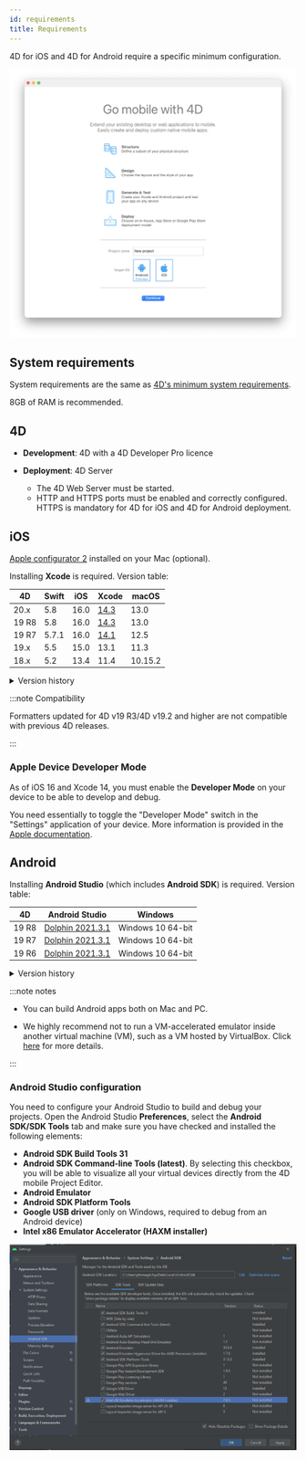 ```yaml
---
id: requirements
title: Requirements
---
```


4D for iOS and 4D for Android require a specific minimum configuration.

![Welcome page](img/welcome-page.png)


## System requirements

System requirements are the same as [4D's minimum system requirements](https://us.4d.com/product-download/Feature-Release).

8GB of RAM is recommended.



## 4D

- **Development**: 4D with a 4D Developer Pro licence

- **Deployment**: 4D Server 
	- The 4D Web Server must be started.
	- HTTP and HTTPS ports must be enabled and correctly configured. HTTPS is mandatory for 4D for iOS and 4D for Android deployment.


## iOS

[Apple configurator 2](https://itunes.apple.com/us/app/apple-configurator-2/id1037126344) installed on your Mac (optional). 

Installing **Xcode** is required. Version table:

| 4D | Swift | iOS | Xcode | macOS |
|---|---|---|---|---|
| 20.x | 5.8 | 16.0 |[14.3](https://developer.apple.com/services-account/download?path=/Developer_Tools/Xcode_14.3/Xcode_14.3.xip) |  13.0 |
| 19 R8 | 5.8 | 16.0 |[14.3](https://developer.apple.com/services-account/download?path=/Developer_Tools/Xcode_14.3/Xcode_14.3.xip) |  13.0 |
| 19 R7 | 5.7.1 | 16.0 |[14.1](https://developer.apple.com/services-account/download?path=/Developer_Tools/Xcode_14.1/Xcode_14.1.xip) |  12.5 |
| 19.x  | 5.5   | 15.0 | 13.1 | 11.3|
| 18.x  | 5.2   | 13.4 | 11.4 |10.15.2|

<details><summary>Version history</summary>

| 4D | Swift | iOS | Xcode | macOS |
|---|---|---|---|---|
| 19 R6 | 5.7   | 16.0 | 14.0 | 12.5|
| 19 R5 | 5.6.1 | 15.5 | 13.4 | 12.2|
| 19 R4 | 5.6   | 15.4 | 13.3|  12.2 |
| 19 R3 | 5.5.2 | 15.2 | 13.2.1|  11.3 |
| 19 R2 | 5.5   | 15.0 | 13.1| 11.3 | 
| 19   | 5.5 | 15.0 | 13.1 | 11.3|  
| 18 R6 | 5.3.2 | 14.4 | 12.4 | 10.15.4 |
| 18 R5 & 18.3 | 5.3 | 14.2 | 12.2 | 10.15.4 |
| 18 R4  | 5.3 | 14.0| 12.0|10.15.4|
| 18 R3  | 5.2.4 | 13.5|11.5|10.15.2|
| 18.2  | 5.2 | 13.4|11.4|10.15.2|
| 18.1  | 5.1.3 | 13.3| 11.3.1 | 10.14.4 |
| 18 R2  | 5.1.3 | 13.3| 11.3.1 | 10.14.4 |
| 18  | 5.1 | 13.2| 11.2 | 10.14.4 |
| 17 R6  | 5.0 | 12.2 | 10.2.1 | 10.14.4 |
| 17 R5  | 4.2.1 | 12.2 | 10.2 | 10.14.3 |
| 17 R4  | 4.2.1 | 12 | 10.1 | 10.13.6 |
| 17 R3  | 4.2 | 12 | 10.0 | 10.13.6 |
| 17 R2 | 4.1.2| 11.4 | 9.4 | 10.13.2 |
| 17 R2 | 4.1| 11.3 | 9.3.1 | 10.13.2 |
</details>

:::note Compatibility

Formatters updated for 4D v19 R3/4D v19.2 and higher are not compatible with previous 4D releases.

:::

### Apple Device Developer Mode

As of iOS 16 and Xcode 14, you must enable the **Developer Mode** on your device to be able to develop and debug. 

You need essentially to toggle the "Developer Mode" switch in the "Settings" application of your device. More information is provided in the [Apple documentation](https://developer.apple.com/documentation/xcode/enabling-developer-mode-on-a-device).


## Android

Installing **Android Studio** (which includes **Android SDK**) is required. Version table:

| 4D | Android Studio| Windows |
|---|---|---|
| 19 R8 | [Dolphin 2021.3.1](https://developer.android.com/studio/archive) | Windows 10 64-bit|
| 19 R7 | [Dolphin 2021.3.1](https://developer.android.com/studio/archive) | Windows 10 64-bit|
| 19 R6 | [Dolphin 2021.3.1](https://developer.android.com/studio/archive) | Windows 10 64-bit|


<details><summary>Version history</summary>

| 4D | Android Studio| Windows |
|---|---|---|
| 19 R5 | [Arctic fox 2020.3.1](https://developer.android.com/studio/archive) | Windows 10 64-bit |
| 19 R4 | Arctic fox 2020.3.1 | Windows 10 64-bit|
| 19 R3 | Arctic fox 2020.3.1 | Windows 10 64-bit |
| 19 R2 | 4.1.2 | Windows 10 64-bit |
</details>


:::note notes

- You can build Android apps both on Mac and PC.

- We highly recommend not to run a VM-accelerated emulator inside another virtual machine (VM), such as a VM hosted by VirtualBox. Click [here](https://developer.android.com/studio/run/emulator-acceleration) for more details.

:::

### Android Studio configuration

You need to configure your Android Studio to build and debug your projects. Open the Android Studio **Preferences**, select the **Android SDK/SDK Tools** tab and make sure you have checked and installed the following elements:

- **Android SDK Build Tools 31**
- **Android SDK Command-line Tools (latest)**. By selecting this checkbox, you will be able to visualize all your virtual devices directly from the 4D mobile Project Editor.
- **Android Emulator**
- **Android SDK Platform Tools**
- **Google USB driver** (only on Windows, required to debug from an Android device)
- **Intel x86 Emulator Accelerator (HAXM installer)**

![Android-Studio-Settings](img/AndroidCaptureSetting.png)










